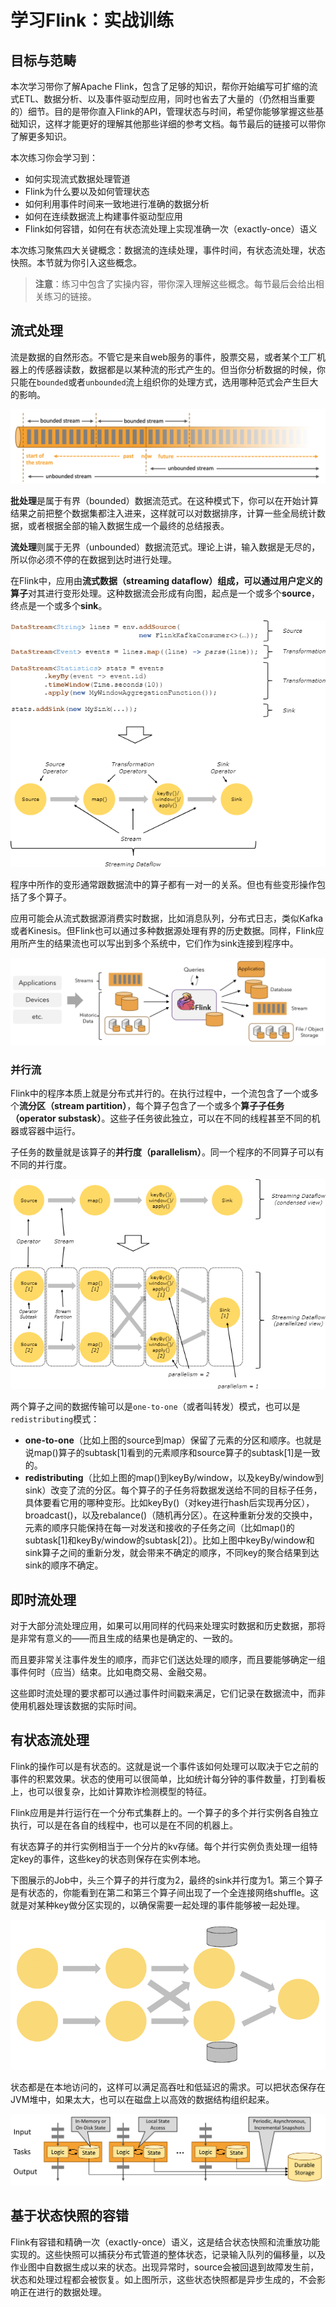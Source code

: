 # 学习Flink：实战训练

## 目标与范畴

本次学习带你了解Apache Flink，包含了足够的知识，帮你开始编写可扩缩的流式ETL、数据分析、以及事件驱动型应用，同时也省去了大量的（仍然相当重要的）细节。目的是带你直入Flink的API，管理状态与时间，希望你能够掌握这些基础知识，这样才能更好的理解其他那些详细的参考文档。每节最后的链接可以带你了解更多知识。

本次练习你会学习到：

- 如何实现流式数据处理管道
- Flink为什么要以及如何管理状态
- 如何利用事件时间来一致地进行准确的数据分析
- 如何在连续数据流上构建事件驱动型应用
- Flink如何容错，如何在有状态流处理上实现准确一次（exactly-once）语义

本次练习聚焦四大关键概念：数据流的连续处理，事件时间，有状态流处理，状态快照。本节就为你引入这些概念。

> **注意**：练习中包含了实操内容，带你深入理解这些概念。每节最后会给出相关练习的链接。

## 流式处理

流是数据的自然形态。不管它是来自web服务的事件，股票交易，或者某个工厂机器上的传感器读数，数据都是以某种流的形式产生的。但当你分析数据的时候，你只能在`bounded`或者`unbounded`流上组织你的处理方式，选用哪种范式会产生巨大的影响。

![02学习Flink-01概要-01.png](img/02学习Flink-01概要-01.png)

**批处理**是属于有界（bounded）数据流范式。在这种模式下，你可以在开始计算结果之前把整个数据集都注入进来，这样就可以对数据排序，计算一些全局统计数据，或者根据全部的输入数据生成一个最终的总结报表。

**流处理**则属于无界（unbounded）数据流范式。理论上讲，输入数据是无尽的，所以你必须不停的在数据到达时进行处理。

在Flink中，应用由**流式数据（streaming dataflow）**组成，可以通过用户定义的**算子**对其进行变形处理。这种数据流会形成有向图，起点是一个或多个**source**，终点是一个或多个**sink**。

![02学习Flink-01概要-02.png](img/02学习Flink-01概要-02.png)

程序中所作的变形通常跟数据流中的算子都有一对一的关系。但也有些变形操作包括了多个算子。

应用可能会从流式数据源消费实时数据，比如消息队列，分布式日志，类似Kafka或者Kinesis。但Flink也可以通过多种数据源处理有界的历史数据。同样，Flink应用所产生的结果流也可以写出到多个系统中，它们作为sink连接到程序中。

![02学习Flink-01概要-03.png](img/02学习Flink-01概要-03.png)

### 并行流

Flink中的程序本质上就是分布式并行的。在执行过程中，一个流包含了一个或多个**流分区（stream partition）**，每个算子包含了一个或多个**算子子任务（operator substask）**。这些子任务彼此独立，可以在不同的线程甚至不同的机器或容器中运行。

子任务的数量就是该算子的**并行度（parallelism）**。同一个程序的不同算子可以有不同的并行度。

![02学习Flink-01概要-04.png](img/02学习Flink-01概要-04.png)

两个算子之间的数据传输可以是`one-to-one`（或者叫转发）模式，也可以是`redistributing`模式：

- **one-to-one**（比如上图的source到map）保留了元素的分区和顺序。也就是说map()算子的subtask[1]看到的元素顺序和source算子的subtask[1]是一致的。
- **redistributing**（比如上图的map()到keyBy/window，以及keyBy/window到sink）改变了流的分区。每个算子的子任务将数据发送给不同的目标子任务，具体要看它用的哪种变形。比如keyBy()（对key进行hash后实现再分区），broadcast()，以及rebalance()（随机再分区）。在这种重新分发的交换中，元素的顺序只能保持在每一对发送和接收的子任务之间（比如map()的subtask[1]和keyBy/window的subtask[2]）。比如上图中keyBy/window和sink算子之间的重新分发，就会带来不确定的顺序，不同key的聚合结果到达sink的顺序不确定。

## 即时流处理

对于大部分流处理应用，如果可以用同样的代码来处理实时数据和历史数据，那将是非常有意义的——而且生成的结果也是确定的、一致的。

而且要非常关注事件发生的顺序，而非它们送达处理的顺序，而且要能够确定一组事件何时（应当）结束。比如电商交易、金融交易。

这些即时流处理的要求都可以通过事件时间戳来满足，它们记录在数据流中，而非使用机器处理该数据的实际时间。

## 有状态流处理

Flink的操作可以是有状态的。这就是说一个事件该如何处理可以取决于它之前的事件的积累效果。状态的使用可以很简单，比如统计每分钟的事件数量，打到看板上，也可以很复杂，比如计算欺诈检测模型的特征。

Flink应用是并行运行在一个分布式集群上的。一个算子的多个并行实例各自独立执行，可以是在各自的线程中，也可以是在不同的机器上。

有状态算子的并行实例相当于一个分片的kv存储。每个并行实例负责处理一组特定key的事件，这些key的状态则保存在实例本地。

下图展示的Job中，头三个算子的并行度为2，最终的sink并行度为1。第三个算子是有状态的，你能看到在第二和第三个算子间出现了一个全连接网络shuffle。这就是对某种key做分区实现的，以确保需要一起处理的事件能够被一起处理。

![02学习Flink-01概要-05.png](img/02学习Flink-01概要-05.png)

状态都是在本地访问的，这样可以满足高吞吐和低延迟的需求。可以把状态保存在JVM堆中，如果太大，也可以在磁盘上以高效的数据结构组织起来。

![02学习Flink-01概要-06.png](img/02学习Flink-01概要-06.png)

## 基于状态快照的容错

Flink有容错和精确一次（exactly-once）语义，这是结合状态快照和流重放功能实现的。这些快照可以捕获分布式管道的整体状态，记录输入队列的偏移量，以及作业图中自数据生成以来的状态。出现异常时，source会被回退到故障发生前，状态和处理过程都会被恢复。如上图所示，这些状态快照都是异步生成的，不会影响正在进行的数据处理。